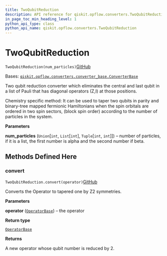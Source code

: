 ```yaml
---
title: TwoQubitReduction
description: API reference for qiskit.opflow.converters.TwoQubitReduction
in_page_toc_min_heading_level: 1
python_api_type: class
python_api_name: qiskit.opflow.converters.TwoQubitReduction
---
```


# TwoQubitReduction

<span id="qiskit.opflow.converters.TwoQubitReduction" />

`TwoQubitReduction(num_particles)`[GitHub](https://github.com/qiskit/qiskit/tree/stable/0.39/qiskit/opflow/converters/two_qubit_reduction.py "view source code")

Bases: [`qiskit.opflow.converters.converter_base.ConverterBase`](qiskit.opflow.converters.ConverterBase "qiskit.opflow.converters.converter_base.ConverterBase")

Two qubit reduction converter which eliminates the central and last qubit in a list of Pauli that has diagonal operators (Z,I) at those positions.

Chemistry specific method: It can be used to taper two qubits in parity and binary-tree mapped fermionic Hamiltonians when the spin orbitals are ordered in two spin sectors, (block spin order) according to the number of particles in the system.

**Parameters**

**num\_particles** (`Union`\[`int`, `List`\[`int`], `Tuple`\[`int`, `int`]]) – number of particles, if it is a list, the first number is alpha and the second number if beta.

## Methods Defined Here

### convert

<span id="qiskit.opflow.converters.TwoQubitReduction.convert" />

`TwoQubitReduction.convert(operator)`[GitHub](https://github.com/qiskit/qiskit/tree/stable/0.39/qiskit/opflow/converters/two_qubit_reduction.py "view source code")

Converts the Operator to tapered one by Z2 symmetries.

**Parameters**

**operator** ([`OperatorBase`](qiskit.opflow.OperatorBase "qiskit.opflow.operator_base.OperatorBase")) – the operator

**Return type**

[`OperatorBase`](qiskit.opflow.OperatorBase "qiskit.opflow.operator_base.OperatorBase")

**Returns**

A new operator whose qubit number is reduced by 2.

